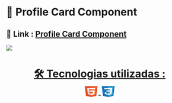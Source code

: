 <h1> 🔰 Profile Card Component </h1>
<h2> 📎 Link : <a href="https://cocky-bhaskara-1e7999.netlify.app">Profile Card Component </h2>

<img src="https://user-images.githubusercontent.com/71889483/139088169-41bc1dc0-6b8d-4106-ad8b-13fc5ca2d13b.png">

<div align="center">
 <h1> 🛠 Tecnologias utilizadas : <br>
   <img align="center" alt="Hashimoto-HTML" height="30" width="40" src="https://raw.githubusercontent.com/devicons/devicon/master/icons/html5/html5-original.svg">
   <img align="center" alt="Hashimoto-CSS" height="30" width="40" src="https://raw.githubusercontent.com/devicons/devicon/master/icons/css3/css3-original.svg">
</div>
